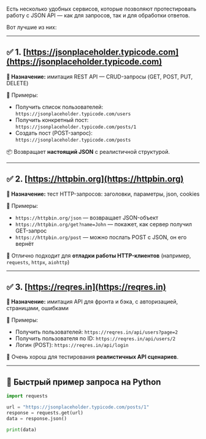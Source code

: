 Есть несколько удобных сервисов, которые позволяют протестировать работу с JSON API — как для запросов, так и для обработки ответов.   

Вот лучшие из них:

---

## ✅ **1. [https://jsonplaceholder.typicode.com](https://jsonplaceholder.typicode.com)**

**🧪 Назначение:** имитация REST API — CRUD-запросы (GET, POST, PUT, DELETE)

📘 Примеры:

* Получить список пользователей:
  `https://jsonplaceholder.typicode.com/users`
* Получить конкретный пост:
  `https://jsonplaceholder.typicode.com/posts/1`
* Создать пост (POST-запрос):
  `https://jsonplaceholder.typicode.com/posts`

📦 Возвращает **настоящий JSON** с реалистичной структурой.

---

## ✅ **2. [https://httpbin.org](https://httpbin.org)**

**🧪 Назначение:** тест HTTP-запросов: заголовки, параметры, json, cookies

📘 Примеры:

* `https://httpbin.org/json` — возвращает JSON-объект
* `https://httpbin.org/get?name=John` — покажет, как сервер получил GET-запрос
* `https://httpbin.org/post` — можно послать POST с JSON, он его вернёт

🧠 Отлично подходит для **отладки работы HTTP-клиентов** (например, `requests`, `httpx`, `aiohttp`)

---

## ✅ **3. [https://reqres.in](https://reqres.in)**

**🧪 Назначение:** имитация API для фронта и бэка, с авторизацией, страницами, ошибками

📘 Примеры:

* Получить пользователей:
  `https://reqres.in/api/users?page=2`
* Получить пользователя по ID:
  `https://reqres.in/api/users/2`
* Логин (POST):
  `https://reqres.in/api/login`

🧩 Очень хорош для тестирования **реалистичных API сценариев**.

---

## 🔧 Быстрый пример запроса на Python

```python
import requests

url = "https://jsonplaceholder.typicode.com/posts/1"
response = requests.get(url)
data = response.json()

print(data)
```

